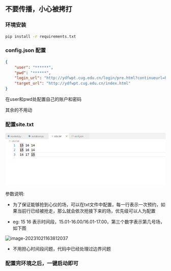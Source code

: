 ## 不要传播，小心被拷打

### 环境安装

```bash
pip install -r requirements.txt
```



### config.json 配置

```json
{
    "user": "******",
    "pwd": "******",
    "login_url": "http://ydfwpt.cug.edu.cn/login/pre.html?continueurl=http://ydfwpt.cug.edu.cn/product/show.html?id=1",
    "target_url": "http://ydfwpt.cug.edu.cn/index.html"
}

```

在user和pwd处配置自己的账户和密码

其余的不用动

### 配置site.txt

![image-20231021163421144](.\images\image-20231021163421144.png)

参数说明:

- 为了保证能够抢到心仪的场，可以在txt文件中配置，每一行表示一次预约，如果当前行已经被抢走，那么就会依次抢接下来的场，优先级可以人为配置

- eg: 15 16 表示时间段，15.01-16.00/16.01-17.00，第三个数字表示第几号场，如下图

  

![image-20231021163812037](C:\Users\wh\Desktop\badminton\images\image-20231021163812037.png)

- 不用担心时间段问题，代码中已经处理过边界问题



### 配置完环境之后，一键启动即可
